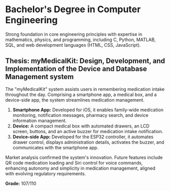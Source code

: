 # Bachelor's Degree in Computer Engineering
Strong foundation in core engineering principles with expertise in mathematics, physics, and programming, including C, Python, MATLAB, SQL, and web development languages (HTML, CSS, JavaScript).


## Thesis: myMedicalKit: Design, Development, and Implementation of the Device and Database Management system
The "myMedicalKit" system assists users in remembering medication intake throughout the day. Comprising a smartphone app, a medical box, and a device-side app, the system streamlines medication management.
1. **Smartphone App:** Developed for iOS, it enables family-wide medication monitoring, notification messages, pharmacy search, and device information management.
2. **Device:** A compact medical box with automated drawers, an LCD screen, buttons, and an active buzzer for medication intake notification.
3. **Device-side App:** Developed for the ESP32 controller, it automates drawer control, displays administration details, activates the buzzer, and communicates with the smartphone app.

Market analysis confirmed the system's innovation. Future features include QR code medication loading and Siri control for voice commands, enhancing autonomy and simplicity in medication management, aligned with evolving regulatory requirements.

**Grade:** 107/110

